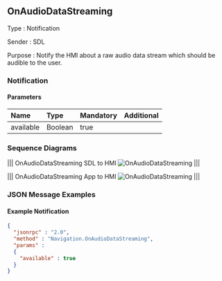 ## OnAudioDataStreaming

Type
: Notification

Sender
: SDL

Purpose
: Notify the HMI about a raw audio data stream which should be audible to the user.

### Notification

#### Parameters

|Name|Type|Mandatory|Additional|
|:---|:---|:--------|:---------|
|available|Boolean|true||


### Sequence Diagrams

|||
OnAudioDataStreaming SDL to HMI
![OnAudioDataStreaming](./assets/OnAudioDataStreamingSDLHMI.jpg)
|||

|||
OnAudioDataStreaming App to HMI
![OnAudioDataStreaming](./assets/OnAudioDataStreamingAppHMI.jpg)
|||

### JSON Message Examples

#### Example Notification

```json
{
  "jsonrpc" : "2.0",
  "method" : "Navigation.OnAudioDataStreaming",
  "params" :  
  {
    "available" : true
  }
}
```
